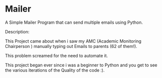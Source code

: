 # Mailer
A Simple Mailer Program that can send multiple emails using Python.

Description:

This Project came about when i saw my AMC (Academic Monitoring Chairperson ) manually typing out Emails to parents (62 of them!).

This problem screamed for the need to automate it.

This project began ever since i was a beginner to Python and you get to see the various iterations of the Quality of the code :).

